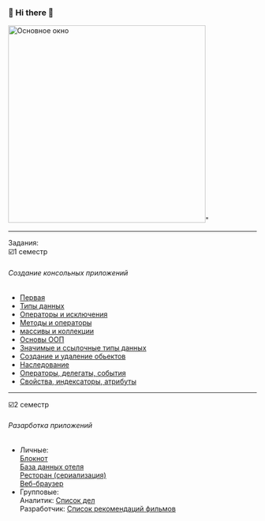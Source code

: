 ### :frog: Hi there :frog: 
<img src="https://yandex.ru/images/search?img_url=http%3A%2F%2Fi.pinimg.com%2Foriginals%2F10%2Fa7%2Fb7%2F10a7b724bd233391e1e180edbfb5d451.jpg&lr=43&pos=0&rpt=simage&source=serp&stype=image&text=%D1%82%D0%B5%D0%B1%D0%B5%20%D0%BF%D0%BE%D0%BF%D0%B0%D0%BB%D0%B0%D1%81%D1%8C%20%D0%BA%D1%80%D1%83%D1%82%D0%B0%D1%8F%20%D0%BB%D1%8F%D0%B3%D1%83%D1%88%D0%BA%D0%B0%20%D0%BA%D1%80%D1%83%D1%82%D0%B0%D1%8F%20%D0%BB%D1%8F%D0%B3%D1%83%D1%88%D0%BA%D0%B0%20%D1%81%D0%BC%D0%BE%D1%82%D1%80%D0%B8%D1%82%20%D0%BD%D0%B0%20%D1%82%D0%B5%D0%B1%D1%8F%20%D0%BF%D0%BE%D0%B4%D0%BE%D0%B7%D1%80%D0%B8%D1%82%D0%B5%D0%BB%D1%8C%D0%BD%D0%BE)" alt="Основное окно" width="400"/>" 
____
 
Задания:  
:ballot_box_with_check:1 семестр 
###### Создание консольных приложений
+ [Первая]()  
+ [Типы данных]()  
+ [Операторы и исключения]()  
+ [Методы и операторы]()  
+ [массивы и коллекции]()  
+ [Основы ООП]()  
+ [Значимые и ссылочные типы данных]()  
+ [Создание и удаление обьектов]()  
+ [Наследование]()  
+ [Операторы, делегаты, события]()  
+ [Свойства, индексаторы, атрибуты]() 
  
___
  
:ballot_box_with_check:2 семестр   
###### Разарботка приложений 
+ Личные:  
   [Блокнот]()  
   [База данных отеля]()    
   [Ресторан (сериализация)]()   
   [Веб-браузер]() 
+ Групповые:  
   Аналитик: [Список дел]()  
   Разработчик: [Список рекомендаций фильмов]()   

